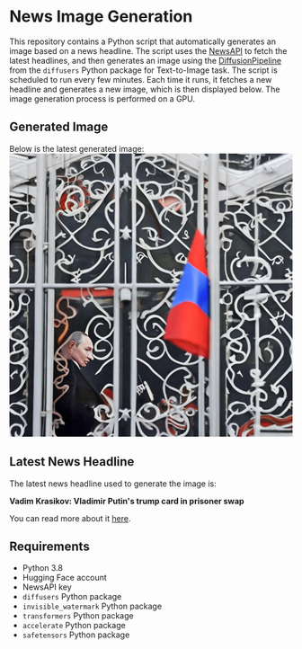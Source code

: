 # News Image Generation
This repository contains a Python script that automatically generates an image based on a news headline. The script uses the [NewsAPI](https://newsapi.org/) to fetch the latest headlines, and then generates an image using the [DiffusionPipeline](https://github.com/huggingface/diffusers) from the `diffusers` Python package for Text-to-Image task.
The script is scheduled to run every few minutes. Each time it runs, it fetches a new headline and generates a new image, which is then displayed below. The image generation process is performed on a GPU.

## Generated Image
Below is the latest generated image:
![Generated Image](image.png)

## Latest News Headline
The latest news headline used to generate the image is:

**Vadim Krasikov: Vladimir Putin's trump card in prisoner swap**

You can read more about it [here](https://news.google.com/rss/articles/CBMilgFBVV95cUxNUS1VY3VreUN6TkFjdllwNWotMGw0MmF2WnJCaERINjQ1OHdXbHNUQ3hDak1qMnB1RVJWZFV2YWpaS3V2X2Vtckw1VGVCaHh5TWdjSWNoTGhZa1M1TGVFM0NNcFVUN2R6UjNFYUxDeDVBYkJHR3JtSFBERG1jYzc5OVNtdE1uQmZ3bTk2WHZEUjdPT1BJbkHSAZYBQVVfeXFMT1FuX1B2M1M5WWVfNXpObXktd2NRXzFzR1hXRTZJRVhqT2dDZkZFMmJfLTVDb3BRUDNIZi1sMnJaS1FuV2RWbWhWY1pFTjlVRWV6c21ncFR2UlJpS09Qd0czNmlSX3lxelBua1FVcHhvZzRyQVZRdG9BLUpoeHdNSFREMmNHRTBTczhFU216VWxaODBxbGRn?oc=5).

## Requirements
- Python 3.8
- Hugging Face account
- NewsAPI key
- `diffusers` Python package
- `invisible_watermark` Python package
- `transformers` Python package
- `accelerate` Python package
- `safetensors` Python package
